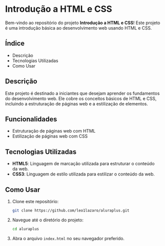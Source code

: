 # Introdução a HTML e CSS

Bem-vindo ao repositório do projeto **Introdução a HTML e CSS**! Este projeto é uma introdução básica ao desenvolvimento web usando HTML e CSS.

## Índice

- Descrição
- Tecnologias Utilizadas
- Como Usar

## Descrição

Este projeto é destinado a iniciantes que desejam aprender os fundamentos do desenvolvimento web. Ele cobre os conceitos básicos de HTML e CSS, incluindo a estruturação de páginas web e a estilização de elementos.

## Funcionalidades

- Estruturação de páginas web com HTML
- Estilização de páginas web com CSS

## Tecnologias Utilizadas

- **HTML5**: Linguagem de marcação utilizada para estruturar o conteúdo da web.
- **CSS3**: Linguagem de estilo utilizada para estilizar o conteúdo da web.

## Como Usar

1. Clone este repositório:
    ```bash
    git clone https://github.com/leo1lazaro/aluraplus.git
    ```
2. Navegue até o diretório do projeto:
    ```bash
    cd aluraplus
    ```
3. Abra o arquivo `index.html` no seu navegador preferido.


